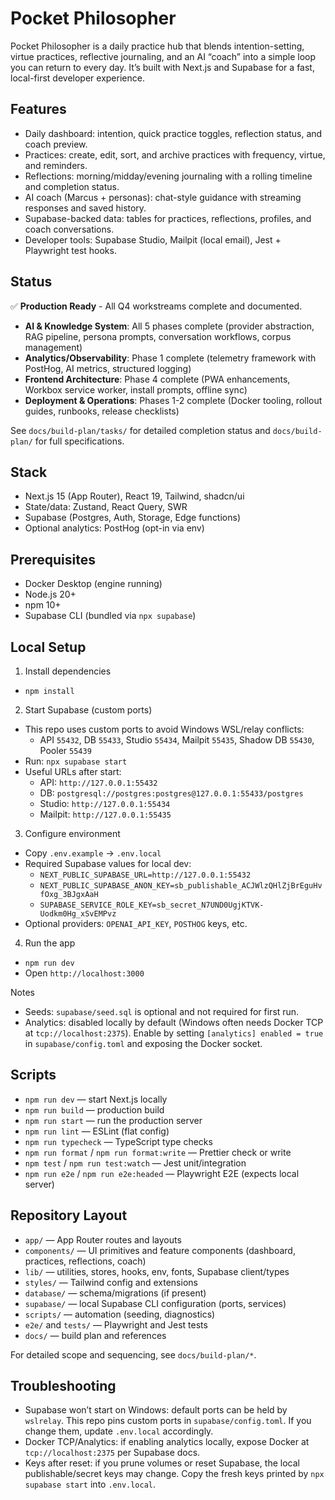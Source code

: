 # Pocket Philosopher

Pocket Philosopher is a daily practice hub that blends intention-setting, virtue practices, reflective journaling, and an AI “coach” into a simple loop you can return to every day. It’s built with Next.js and Supabase for a fast, local-first developer experience.

## Features

- Daily dashboard: intention, quick practice toggles, reflection status, and coach preview.
- Practices: create, edit, sort, and archive practices with frequency, virtue, and reminders.
- Reflections: morning/midday/evening journaling with a rolling timeline and completion status.
- AI coach (Marcus + personas): chat-style guidance with streaming responses and saved history.
- Supabase-backed data: tables for practices, reflections, profiles, and coach conversations.
- Developer tools: Supabase Studio, Mailpit (local email), Jest + Playwright test hooks.

## Status

✅ **Production Ready** - All Q4 workstreams complete and documented.

- **AI & Knowledge System**: All 5 phases complete (provider abstraction, RAG pipeline, persona prompts, conversation workflows, corpus management)
- **Analytics/Observability**: Phase 1 complete (telemetry framework with PostHog, AI metrics, structured logging)
- **Frontend Architecture**: Phase 4 complete (PWA enhancements, Workbox service worker, install prompts, offline sync)
- **Deployment & Operations**: Phases 1-2 complete (Docker tooling, rollout guides, runbooks, release checklists)

See `docs/build-plan/tasks/` for detailed completion status and `docs/build-plan/` for full specifications.

## Stack

- Next.js 15 (App Router), React 19, Tailwind, shadcn/ui
- State/data: Zustand, React Query, SWR
- Supabase (Postgres, Auth, Storage, Edge functions)
- Optional analytics: PostHog (opt-in via env)

## Prerequisites

- Docker Desktop (engine running)
- Node.js 20+
- npm 10+
- Supabase CLI (bundled via `npx supabase`)

## Local Setup

1) Install dependencies
- `npm install`

2) Start Supabase (custom ports)
- This repo uses custom ports to avoid Windows WSL/relay conflicts:
  - API `55432`, DB `55433`, Studio `55434`, Mailpit `55435`, Shadow DB `55430`, Pooler `55439`
- Run: `npx supabase start`
- Useful URLs after start:
  - API: `http://127.0.0.1:55432`
  - DB: `postgresql://postgres:postgres@127.0.0.1:55433/postgres`
  - Studio: `http://127.0.0.1:55434`
  - Mailpit: `http://127.0.0.1:55435`

3) Configure environment
- Copy `.env.example` → `.env.local`
- Required Supabase values for local dev:
  - `NEXT_PUBLIC_SUPABASE_URL=http://127.0.0.1:55432`
  - `NEXT_PUBLIC_SUPABASE_ANON_KEY=sb_publishable_ACJWlzQHlZjBrEguHvfOxg_3BJgxAaH`
  - `SUPABASE_SERVICE_ROLE_KEY=sb_secret_N7UND0UgjKTVK-Uodkm0Hg_xSvEMPvz`
- Optional providers: `OPENAI_API_KEY`, `POSTHOG` keys, etc.

4) Run the app
- `npm run dev`
- Open `http://localhost:3000`

Notes
- Seeds: `supabase/seed.sql` is optional and not required for first run.
- Analytics: disabled locally by default (Windows often needs Docker TCP at `tcp://localhost:2375`). Enable by setting `[analytics] enabled = true` in `supabase/config.toml` and exposing the Docker socket.

## Scripts

- `npm run dev` — start Next.js locally
- `npm run build` — production build
- `npm run start` — run the production server
- `npm run lint` — ESLint (flat config)
- `npm run typecheck` — TypeScript type checks
- `npm run format` / `npm run format:write` — Prettier check or write
- `npm test` / `npm run test:watch` — Jest unit/integration
- `npm run e2e` / `npm run e2e:headed` — Playwright E2E (expects local server)

## Repository Layout

- `app/` — App Router routes and layouts
- `components/` — UI primitives and feature components (dashboard, practices, reflections, coach)
- `lib/` — utilities, stores, hooks, env, fonts, Supabase client/types
- `styles/` — Tailwind config and extensions
- `database/` — schema/migrations (if present)
- `supabase/` — local Supabase CLI configuration (ports, services)
- `scripts/` — automation (seeding, diagnostics)
- `e2e/` and `tests/` — Playwright and Jest tests
- `docs/` — build plan and references

For detailed scope and sequencing, see `docs/build-plan/*`.

## Troubleshooting

- Supabase won’t start on Windows: default ports can be held by `wslrelay`. This repo pins custom ports in `supabase/config.toml`. If you change them, update `.env.local` accordingly.
- Docker TCP/Analytics: if enabling analytics locally, expose Docker at `tcp://localhost:2375` per Supabase docs.
- Keys after reset: if you prune volumes or reset Supabase, the local publishable/secret keys may change. Copy the fresh keys printed by `npx supabase start` into `.env.local`.

